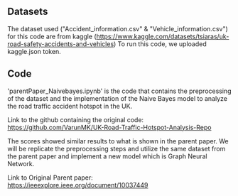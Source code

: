## Datasets
The dataset used ("Accident_information.csv" & "Vehicle_information.csv") for this code are from kaggle (https://www.kaggle.com/datasets/tsiaras/uk-road-safety-accidents-and-vehicles)
To run this code, we uploaded kaggle.json token.

## Code

'parentPaper_Naivebayes.ipynb' is the code that contains the preprocessing of the dataset and the implementation of the Naive Bayes model to analyze the road traffic accident hotspot in the UK. 

Link to the github containing the original code: https://github.com/VarunMK/UK-Road-Traffic-Hotspot-Analysis-Repo 

The scores showed similar results to what is shown in the parent paper. We will be replicate the preprocessing steps and utilize the same dataset from the parent paper and implement a new model which is Graph Neural Network.

Link to Original Parent paper: https://ieeexplore.ieee.org/document/10037449 
